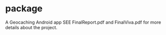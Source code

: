 # package
A Geocaching Android app
SEE FinalReport.pdf and FinalViva.pdf for more details about the project.
